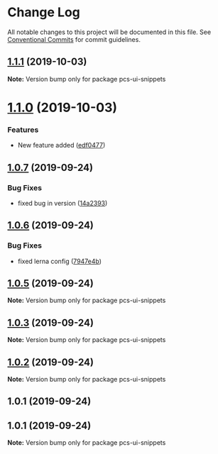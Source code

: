 # Change Log

All notable changes to this project will be documented in this file.
See [Conventional Commits](https://conventionalcommits.org) for commit guidelines.

## [1.1.1](https://github.com/mpvineesh/lerna/compare/pcs-ui-snippets@1.1.0...pcs-ui-snippets@1.1.1) (2019-10-03)

**Note:** Version bump only for package pcs-ui-snippets





# [1.1.0](https://github.com/mpvineesh/lerna/compare/pcs-ui-snippets@1.0.7...pcs-ui-snippets@1.1.0) (2019-10-03)


### Features

* New feature added ([edf0477](https://github.com/mpvineesh/lerna/commit/edf0477))





## [1.0.7](https://github.com/mpvineesh/lerna/compare/pcs-ui-snippets@1.0.6...pcs-ui-snippets@1.0.7) (2019-09-24)


### Bug Fixes

* fixed bug in version ([14a2393](https://github.com/mpvineesh/lerna/commit/14a2393))





## [1.0.6](https://github.com/mpvineesh/lerna/compare/pcs-ui-snippets@1.0.5...pcs-ui-snippets@1.0.6) (2019-09-24)


### Bug Fixes

* fixed lerna config ([7947e4b](https://github.com/mpvineesh/lerna/commit/7947e4b))





## [1.0.5](https://github.com/mpvineesh/lerna/compare/pcs-ui-snippets@1.0.4...pcs-ui-snippets@1.0.5) (2019-09-24)

**Note:** Version bump only for package pcs-ui-snippets





## [1.0.3](https://github.com/mpvineesh/lerna/compare/pcs-ui-snippets@1.0.2...pcs-ui-snippets@1.0.3) (2019-09-24)

**Note:** Version bump only for package pcs-ui-snippets





## [1.0.2](https://github.com/mpvineesh/lerna/compare/pcs-ui-snippets@1.0.1...pcs-ui-snippets@1.0.2) (2019-09-24)

**Note:** Version bump only for package pcs-ui-snippets





## 1.0.1 (2019-09-24)



## 1.0.1 (2019-09-24)

**Note:** Version bump only for package pcs-ui-snippets
